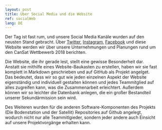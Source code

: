 ```yaml
---
layout: post
title: Über Social Media und die Website
ref: socialWeb
lang: DE
---
```


Der Tag ist fast rum, und unsere Social Media Kanäle wurden auf den neusten Stand
gebracht. Über [Twitter](https://twitter.com/Apoapsis_HGV), [Instagram](https://www.instagram.com/apoapsis_hgv/),
[Facebook](https://www.facebook.com/ApoapsisHGV/) und diese Website werden wir über unsere Unternehmungen
und Planungen rund um den CanSat Wettbewerb 2018 berichten.

Die Website, die ihr gerade lest, stellt eine gewisse Besonderheit dar. Anstatt sie mithilfe eines Website-Baukasten zu erstellen,
haben wir sie fast komplett in Markdown geschrieben und auf GitHub als Projekt angelget.
Das bedeutet, dass wir so gut wie jeden einzelnen Aspekt der Website eigenständig und individuell gestalten können
und jedes Teammitglied auf alles zugreifen kann, was die Zusammenarbeit erleichtert.
Außerdem können wir so leichter die Datenbank anlegen, die ein großer Bestandteil unserer Sekundärmission sein wird.

Des Weiteren wurden für die anderen Software-Komponenten des Projekts (Die Bodenstation und der Satellit)
Repositories auf Github angelegt, wodurch nicht nur alle Teammitlgieder, sondern jeder andere auch Einsicht auf
unsere Projektvorgänge erhalten kann.
